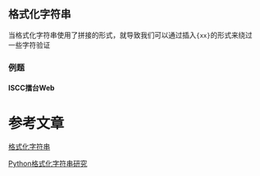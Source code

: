 

## 格式化字符串

当格式化字符串使用了拼接的形式，就导致我们可以通过插入`{xx}`的形式来绕过一些字符验证



### 例题

#### ISCC擂台Web









# 参考文章

[格式化字符串](https://sec-in.com/article/336)

[Python格式化字符串研究](https://yanluow.github.io/2020/02/29/python%E6%A0%BC%E5%BC%8F%E5%8C%96%E5%AD%97%E7%AC%A6%E4%B8%B2%E7%A0%94%E7%A9%B6/)

